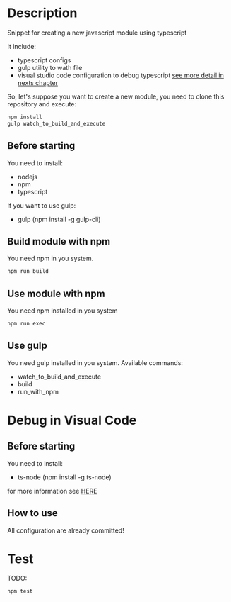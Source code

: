 Description
========
Snippet for creating a new javascript module using typescript<br>

It include:
- typescript configs
- gulp utility to wath file
- visual studio code configuration to debug typescript [see more detail in nexts chapter](#debug-in-visual-code)

So, let's suppose you want to create a new module, you need to clone this repository and execute:
```bash
npm install
gulp watch_to_build_and_execute
```


Before starting
--------------

You need to install:
- nodejs
- npm
- typescript

If you want to use gulp:
- gulp (npm install -g gulp-cli)


Build module with npm
--------------

You need npm in you system.

```bash
npm run build
```


Use module with npm
--------------

You need npm installed in you system

```bash
npm run exec
```



Use gulp
--------------

You need gulp installed in you system.
Available commands:
- watch_to_build_and_execute
- build
- run_with_npm



Debug in Visual Code
==============


Before starting
--------------

You need to install:
- ts-node (npm install -g ts-node)

for more information see [HERE](https://github.com/TypeStrong/ts-node)


How to use
--------------
All configuration are already committed!


Test
==============
TODO:

```bash
npm test
```

